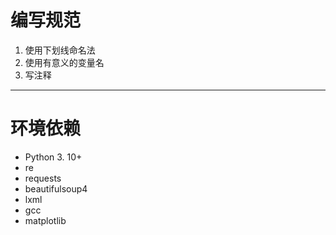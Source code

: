 # 编写规范
1. 使用下划线命名法
2. 使用有意义的变量名
3. 写注释

_____
# 环境依赖
- Python 3. 10+
- re
- requests
- beautifulsoup4
- lxml
- gcc
- matplotlib 